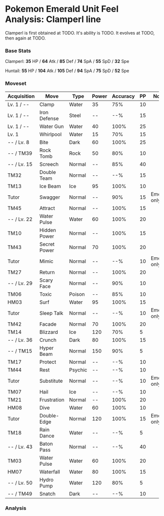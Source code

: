 # Pokemon Emerald Unit Feel Analysis: Clamperl line

Clamperl is first obtained at TODO. It's ability is TODO. It evolves at TODO, then again at TODO.

### Base Stats

Clamperl: **35** HP / **64** Atk / **85** Def / **74** SpA / **55** SpD / **32** Spe

Huntail: **55** HP / **104** Atk / **105** Def / **94** SpA / **75** SpD / **52** Spe

### Moveset

|Acquisition|Move        |Type   |Power|Accuracy|PP |Notes                    |
|---        |---         |---    |---  |---     |---|---                      |
|Lv. 1 / -- |Clamp       |Water  |35   |75%     |10 |                         |
|Lv. 1 / -- |Iron Defense|Steel  |--   |--%     |15 |                         |
|Lv. 1 / -- |Water Gun   |Water  |40   |100%    |25 |                         |
|Lv. 1      |Whirlpool   |Water  |15   |70%     |15 |                         |
|-- / Lv. 8 |Bite        |Dark   |60   |100%    |25 |                         |
|-- / TM39  |Rock Tomb   |Rock   |50   |80%     |10 |                         |
|-- / Lv. 15|Screech     |Normal |--   |85%     |40 |                         |
|TM32       |Double Team |Normal |--   |--%     |15 |                         |
|TM13       |Ice Beam    |Ice    |95   |100%    |10 |                         |
|Tutor      |Swagger     |Normal |--   |90%     |15 |Emerald only             |
|TM45       |Attract     |Normal |--   |100%    |15 |                         |
|-- / Lv. 22|Water Pulse |Water  |60   |100%    |20 |                         |
|TM10       |Hidden Power|Normal |--   |100%    |15 |                         |
|TM43       |Secret Power|Normal |70   |100%    |20 |                         |
|Tutor      |Mimic       |Normal |--   |--%     |10 |Emerald only             |
|TM27       |Return      |Normal |--   |100%    |20 |                         |
|-- / Lv. 29|Scary Face  |Normal |--   |90%     |10 |                         |
|TM06       |Toxic       |Poison |--   |85%     |10 |                         |
|HM03       |Surf        |Water  |95   |100%    |15 |                         |
|Tutor      |Sleep Talk  |Normal |--   |--%     |10 |Emerald only             |
|TM42       |Facade      |Normal |70   |100%    |20 |                         |
|TM14       |Blizzard    |Ice    |120  |70%     |5  |                         |
|-- / Lv. 36|Crunch      |Dark   |80   |100%    |15 |                         |
|-- / TM15  |Hyper Beam  |Normal |150  |90%     |5  |                         |
|TM17       |Protect     |Normal |--   |--%     |10 |                         |
|TM44       |Rest        |Psychic|--   |--%     |10 |                         |
|Tutor      |Substitute  |Normal |--   |--%     |10 |Emerald only             |
|TM07       |Hail        |Ice    |--   |--%     |10 |                         |
|TM21       |Frustration |Normal |--   |100%    |20 |                         |
|HM08       |Dive        |Water  |60   |100%    |10 |                         |
|Tutor      |Double-Edge |Normal |120  |100%    |15 |Emerald only             |
|TM18       |Rain Dance  |Water  |--   |--%     |5  |                         |
|-- / Lv. 43|Baton Pass  |Normal |--   |--%     |40 |                         |
|TM03       |Water Pulse |Water  |60   |100%    |20 |                         |
|HM07       |Waterfall   |Water  |80   |100%    |15 |                         |
|-- / Lv. 50|Hydro Pump  |Water  |120  |80%     |5  |                         |
|-- / TM49  |Snatch      |Dark   |--   |--%     |10 |                         |

### Analysis